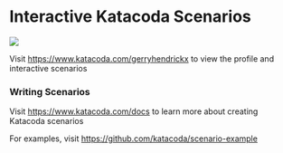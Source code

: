 # Interactive Katacoda Scenarios

[![](http://shields.katacoda.com/katacoda/gerryhendrickx/count.svg)](https://www.katacoda.com/gerryhendrickx "Get your profile on Katacoda.com")

Visit https://www.katacoda.com/gerryhendrickx to view the profile and interactive scenarios

### Writing Scenarios
Visit https://www.katacoda.com/docs to learn more about creating Katacoda scenarios

For examples, visit https://github.com/katacoda/scenario-example

